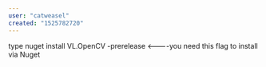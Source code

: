 ```yaml
---
user: "catweasel"
created: "1525782720"
---
```


type nuget install VL.OpenCV -prerelease <----you need this flag to install via Nuget
